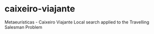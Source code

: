 # caixeiro-viajante
Metaeurísticas - Caixeiro Viajante
Local search applied to the Travelling Salesman Problem

